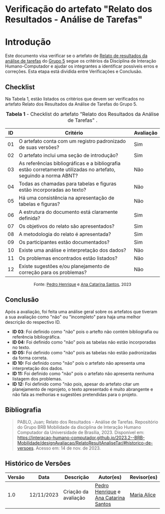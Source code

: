 # Verificação do artefato "Relato dos Resultados - Análise de Tarefas"

# Introdução

Este documento visa verificar se o artefato de [Relato de resultados da análise de tarefas](https://interacao-humano-computador.github.io/2023.2--BRB-Mobilidade/designAvaliacao/RelatoResultAnaliseTar/) do [Grupo 5](https://github.com/Interacao-Humano-Computador/2023.2--BRB-Mobilidade) segue os critérios da Disciplina de Interação Humano-Computador e ajudar os integrantes a identificar possíveis erros e correções. Esta etapa está dividida entre Verificações e Conclusão.

## Checklist

Na Tabela 1, estão listados os critérios que devem ser verificados no artefato Relato dos Resultados da Análise de Tarefas do Grupo 5.

<font size="3"><p style="text-align: center"><b>Tabela 1</b> - Checklist do artefato "Relato dos Resultados da Análise de Tarefas" . </p></font>

| ID  | Critério                                                                                                         | Avaliação |
| --- | ---------------------------------------------------------------------------------------------------------------- | --------- |
| 01  | O artefato conta com um registro padronizado de suas versões?                                                    | Sim       |
| 02  | O artefato inclui uma seção de introdução?                                                                       | Sim       |
| 03  | As referências bibliográficas e a bibliografia estão corretamente utilizadas no artefato, seguindo a norma ABNT? | Não       |
| 04  | Todas as chamadas para tabelas e figuras estão incorporadas ao texto?                                            | Não       |
| 05  | Há uma consistência na apresentação de tabelas e figuras?                                                        | Não       |
| 06  | A estrutura do documento está claramente definida?                                                               | Sim       |
| 07  | Os objetivos do relato são apresentados?                                                                         | Sim       |
| 08  | A metodologia do relato é apresentada?                                                                           | Sim       |
| 09  | Os participantes estão documentados?                                                                             | Sim       |
| 10  | Existe uma análise e interpretação dos dados?                                                                    | Não       |
| 11  | Os problemas encontrados estão listados?                                                                         | Não       |
| 12  | Existe sugestões e/ou planejamento de correção para os problemas?                                                | Não       |

<font size="2"><p style="text-align: center">Fonte: [Pedro Henrique](https://github.com/pedro-hsf) e [Ana Catarina Santos](https://github.com/an4catarina), 2023</p></font>

## Conclusão

Após a avaliação, foi feita uma análise geral sobre os artefatos que tiveram a sua avaliação como "não" ou "incompleto" para haja uma melhor descrição do respectivo ID.

- **ID 03**: Foi definido como "não" pois o artefto não contém bibliografia ou referência bibliográfica.
- **ID 04:** Foi definido como "não" pois as tabelas não estão incorporadas no texto.
- **ID 05:** Foi definido como "não" pois as tabelas não estão padronizadas da forma correta.
- **ID 10:** Foi definido como "não" pois o artefato não apresenta uma interpretação dos dados.
- **ID 11:** Foi definido como "não" pois o artefato não apresenta nenhuma listagem dos problemas.
- **ID 12:** Foi definido como "não pois, apesar do artefato citar um planejamento de reprojeto, o texto apresentado é muito abrangente e não fala as melhorias e sugestões pretendidas para o projeto.

## Bibliografia

> PABLO, Juan; Relato dos Resultados - Análise de Tarefas. Repositório do Grupo BRB Mobilidade da disciplina de Interação Humano Computador da Universidade de Brasília, 2023. Disponível em: <https://interacao-humano-computador.github.io/2023.2--BRB-Mobilidade/designAvaliacao/RelatoResultAnaliseTar/#historico-de-versoes>. Acesso em: 14 de nov. de 2023.

## Histórico de Versões

| Versão | Data       | Descrição            | Autor(es)                                                                                              | Revisor(es)                               |
| ------ | ---------- | -------------------- | ------------------------------------------------------------------------------------------------------ | ----------------------------------------- |
| 1.0    | 12/11/2023 | Criação da avaliação | [Pedro Henrique](https://github.com/pedro-hsf) e [Ana Catarina Santos](https://github.com/an4catarina) | [Maria Alice](https://github.com/Maliz30) |
